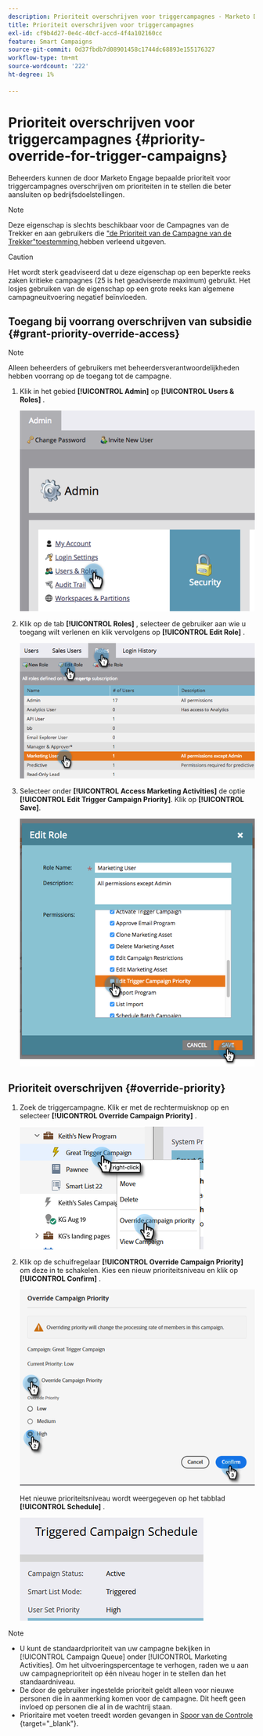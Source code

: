 ```yaml
---
description: Prioriteit overschrijven voor triggercampagnes - Marketo Docs - Productdocumentatie
title: Prioriteit overschrijven voor triggercampagnes
exl-id: cf9b4d27-0e4c-40cf-accd-4f4a102160cc
feature: Smart Campaigns
source-git-commit: 0d37fbdb7d08901458c1744dc68893e155176327
workflow-type: tm+mt
source-wordcount: '222'
ht-degree: 1%

---
```


# Prioriteit overschrijven voor triggercampagnes {#priority-override-for-trigger-campaigns}

Beheerders kunnen de door Marketo Engage bepaalde prioriteit voor triggercampagnes overschrijven om prioriteiten in te stellen die beter aansluiten op bedrijfsdoelstellingen.

>[!NOTE]
>
>Deze eigenschap is slechts beschikbaar voor de Campagnes van de Trekker en aan gebruikers die [ &quot;de Prioriteit van de Campagne van de Trekker&quot;toestemming ](#grant-priority-override-access) hebben verleend uitgeven.

>[!CAUTION]
>
>Het wordt sterk geadviseerd dat u deze eigenschap op een beperkte reeks zaken kritieke campagnes (25 is het geadviseerde maximum) gebruikt. Het losjes gebruiken van de eigenschap op een grote reeks kan algemene campagneuitvoering negatief beïnvloeden.

## Toegang bij voorrang overschrijven van subsidie {#grant-priority-override-access}

>[!NOTE]
>
>Alleen beheerders of gebruikers met beheerdersverantwoordelijkheden hebben voorrang op de toegang tot de campagne.

1. Klik in het gebied **[!UICONTROL Admin]** op **[!UICONTROL Users & Roles]** .

   ![](assets/priority-override-for-trigger-campaigns-1.png)

1. Klik op de tab **[!UICONTROL Roles]** , selecteer de gebruiker aan wie u toegang wilt verlenen en klik vervolgens op **[!UICONTROL Edit Role]** .

   ![](assets/priority-override-for-trigger-campaigns-2.png)

1. Selecteer onder **[!UICONTROL Access Marketing Activities]** de optie **[!UICONTROL Edit Trigger Campaign Priority]**. Klik op **[!UICONTROL Save]**.

   ![](assets/priority-override-for-trigger-campaigns-3.png)

## Prioriteit overschrijven {#override-priority}

1. Zoek de triggercampagne. Klik er met de rechtermuisknop op en selecteer **[!UICONTROL Override Campaign Priority]** .

   ![](assets/priority-override-for-trigger-campaigns-4.png)

1. Klik op de schuifregelaar **[!UICONTROL Override Campaign Priority]** om deze in te schakelen. Kies een nieuw prioriteitsniveau en klik op **[!UICONTROL Confirm]** .

   ![](assets/priority-override-for-trigger-campaigns-5.png)

   Het nieuwe prioriteitsniveau wordt weergegeven op het tabblad **[!UICONTROL Schedule]** .

   ![](assets/priority-override-for-trigger-campaigns-6.png)

>[!NOTE]
>
>* U kunt de standaardprioriteit van uw campagne bekijken in [!UICONTROL Campaign Queue] onder [!UICONTROL Marketing Activities]. Om het uitvoeringspercentage te verhogen, raden we u aan uw campagneprioriteit op één niveau hoger in te stellen dan het standaardniveau.
>* De door de gebruiker ingestelde prioriteit geldt alleen voor nieuwe personen die in aanmerking komen voor de campagne. Dit heeft geen invloed op personen die al in de wachtrij staan.
>* Prioritaire met voeten treedt worden gevangen in [ Spoor van de Controle ](/help/marketo/product-docs/administration/audit-trail/audit-trail-overview.md){target="_blank"}.
